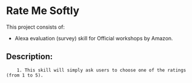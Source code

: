 # Rate Me Softly

This project consists of:
* Alexa evaluation (survey) skill for Official workshops by Amazon.

## Description:

```
    1. This skill will simply ask users to choose one of the ratings (from 1 to 5).
```
